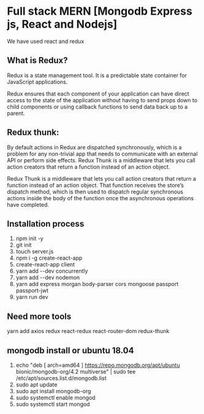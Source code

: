 # Full stack MERN [Mongodb Express js, React and Nodejs]
We have used react and redux

## What is Redux? 
 Redux is a state management tool. It is a predictable state container for JavaScript applications. 

 Redux ensures that each component of your application can have direct access to the state of the application without having to send props down to child components or using callback functions to send data back up to a parent.


## Redux thunk: 

 By default actions in Redux are dispatched synchronously, which is a problem for any non-trivial app that needs to communicate with an external API or perform side effects. Redux Thunk is a middleware that lets you call action creators that return a function instead of an action object.

 Redux Thunk is a middleware that lets you call action creators that return a function instead of an action object. That function receives the store’s dispatch method, which is then used to dispatch regular synchronous actions inside the body of the function once the asynchronous operations have completed.


## Installation process 
 1. npm init -y
 2. git init
 3. touch server.js
 4. npm i -g create-react-app
 5. create-react-app client
 6. yarn add --dev concurrently
 7. yarn add --dev nodemon
 8. yarn add express morgan body-parser cors mongoose passport passport-jwt
 9. yarn run dev


## Need more tools
yarn add axios redux react-redux react-router-dom redux-thunk


## mongodb install or ubuntu 18.04
1. echo "deb [ arch=amd64 ] https://repo.mongodb.org/apt/ubuntu bionic/mongodb-org/4.2 multiverse" | sudo tee /etc/apt/sources.list.d/mongodb.list
2. sudo apt update
3. sudo apt install mongodb-org
4. sudo systemctl enable mongod
5. sudo systemctl start mongod 

